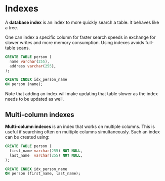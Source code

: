 # Indexes

A **database index** is an index to more quickly search a table. It behaves like
a tree.

One can index a specific column for faster search speeds in exchange for slower
writes and more memory consumption. Using indexes avoids full-table scans.

```sql
CREATE TABLE person (
  name varchar(255),
  address varchar(255),
);

CREATE INDEX idx_person_name
ON person (name);
```

Note that adding an index will make updating that table slower as the index
needs to be updated as well.

## Multi-column indexes

**Multi-column indexes** is an index that works on multiple columns. This is
useful if searching often on multiple columns simultaneously. Such an index can
be created using:

```sql
CREATE TABLE person (
  first_name varchar(255) NOT NULL,
  last_name  varchar(255) NOT NULL,
);

CREATE INDEX idx_person_name
ON person (first_name, last_name);
```
